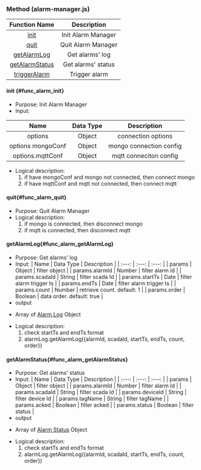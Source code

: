 ### Method (alarm-manager.js)
| Function Name | Description |
| :---: | :---: |
| [init](#func_alarm_init) | Init Alarm Manager |
| [quit](#func_alarm_quit) | Quit Alarm Manager |
| [getAlarmLog](#func_alarm_getAlarmLog) | Get alarms' log |
| [getAlarmStatus](#func_alarm_getAlarmStatus) | Get alarms' status |
| [triggerAlarm](#func_alarm_triggerAlarm) | Trigger alarm |

#### init {#func_alarm_init}
* Purpose: Init Alarm Manager
* Input:

| Name | Data Type | Description |
| :---: | :---: | :---: |
| options | Object | connection options |
| options mongoConf | Object | mongo connection config |
| options.mqttConf | Object | mqtt conneciton config |

* Logical description:
  1. if have mongoConf and mongo not connected, then connect mongo
  2. if have mqttConf and mqtt not connected, then connect mqtt

#### quit{#func_alarm_quit}
* Purpose: Quit Alarm Manager
* Logical description:
  1. if mongo is connected, then disconnect mongo
  2. if mqtt is connected, then disconnect mqtt

#### getAlarmLog{#func_alarm_getAlarmLog}
* Purpose: Get alarms' log
* Input:
| Name | Data Type | Description |
| :---: | :---: | :---: |
| params | Object | filter object |
| params.alarmId | Number | filter alarm Id |
| params.scadaId | String | filter scada Id |
| params.startTs | Date | filter alarm trigger ts |
| params.endTs | Date | filter alarm trigger ts |
| params.count | Number | retrieve count. default: 1 |
| params.order | Boolean | data order. default: true |
* output
- Array of [Alarm Log](#obj_AlarmStatus) Object

* Logical description:
  1. check startTs and endTs format
  2. alarmLog.getAlarmLog({alarmId, scadaId, startTs, endTs, count, order})

#### getAlarmStatus{#func_alarm_getAlarmStatus}
* Purpose: Get alarms' status
* Input:
| Name | Data Type | Description |
| :---: | :---: | :---: |
| params | Object | filter object |
| params.alarmId | Number | filter alarm Id |
| params.scadaId | String | filter scada Id |
| params.deviceId | String | filter device Id |
| params.tagName | String | filter tagName |
| params.acked | Boolean | filter acked |
| params.status | Boolean | filter status |
* output
- Array of [Alarm Status](#obj_AlarmStatus) Object

* Logical description:
  1. check startTs and endTs format
  2. alarmLog.getAlarmLog({alarmId, scadaId, startTs, endTs, count, order})





